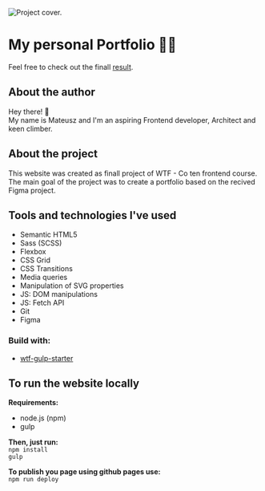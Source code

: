 ![Project cover.](https://mateuszkornecki.github.io/assets/img/cover.png "Project cover")

# My personal Portfolio 👨‍🎓️
Feel free to check out the finall [result](https://mateuszkornecki.github.io/).

## About the author
Hey there! 👋<br>
My name is Mateusz and I'm an aspiring Frontend developer, Architect and keen climber.

## About the project 
This website was created as finall project of WTF - Co ten frontend course. <br> 
The main goal of the project was to create a portfolio based on the recived Figma project. <br>

## Tools and technologies I've used 
- Semantic HTML5
- Sass (SCSS)
- Flexbox
- CSS Grid
- CSS Transitions
- Media queries
- Manipulation of SVG properties
- JS: DOM manipulations<br>
- JS: Fetch API
- Git
- Figma

### Build with: 
- [wtf-gulp-starter](https://github.com/maciejkorsan/wtf-gulp-starter)

## To run the website locally

 **Requirements:**
 - node.js (npm)
 - gulp <br>
 
 **Then, just run:** <br>
`npm install`<br>
`gulp`

**To publish you page using github pages use:**<br>
`npm run deploy`<br>


